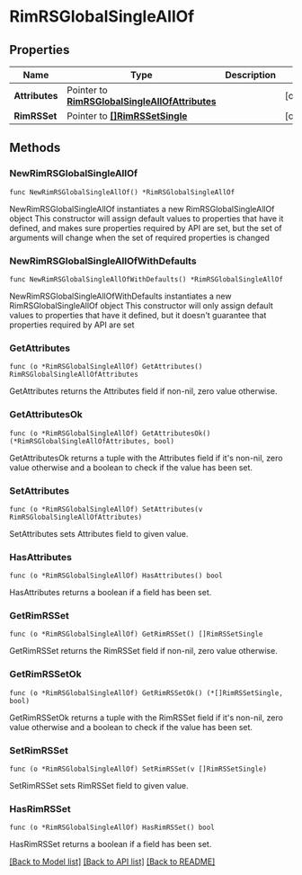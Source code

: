 # RimRSGlobalSingleAllOf

## Properties

Name | Type | Description | Notes
------------ | ------------- | ------------- | -------------
**Attributes** | Pointer to [**RimRSGlobalSingleAllOfAttributes**](RimRSGlobalSingleAllOfAttributes.md) |  | [optional] 
**RimRSSet** | Pointer to [**[]RimRSSetSingle**](RimRSSetSingle.md) |  | [optional] 

## Methods

### NewRimRSGlobalSingleAllOf

`func NewRimRSGlobalSingleAllOf() *RimRSGlobalSingleAllOf`

NewRimRSGlobalSingleAllOf instantiates a new RimRSGlobalSingleAllOf object
This constructor will assign default values to properties that have it defined,
and makes sure properties required by API are set, but the set of arguments
will change when the set of required properties is changed

### NewRimRSGlobalSingleAllOfWithDefaults

`func NewRimRSGlobalSingleAllOfWithDefaults() *RimRSGlobalSingleAllOf`

NewRimRSGlobalSingleAllOfWithDefaults instantiates a new RimRSGlobalSingleAllOf object
This constructor will only assign default values to properties that have it defined,
but it doesn't guarantee that properties required by API are set

### GetAttributes

`func (o *RimRSGlobalSingleAllOf) GetAttributes() RimRSGlobalSingleAllOfAttributes`

GetAttributes returns the Attributes field if non-nil, zero value otherwise.

### GetAttributesOk

`func (o *RimRSGlobalSingleAllOf) GetAttributesOk() (*RimRSGlobalSingleAllOfAttributes, bool)`

GetAttributesOk returns a tuple with the Attributes field if it's non-nil, zero value otherwise
and a boolean to check if the value has been set.

### SetAttributes

`func (o *RimRSGlobalSingleAllOf) SetAttributes(v RimRSGlobalSingleAllOfAttributes)`

SetAttributes sets Attributes field to given value.

### HasAttributes

`func (o *RimRSGlobalSingleAllOf) HasAttributes() bool`

HasAttributes returns a boolean if a field has been set.

### GetRimRSSet

`func (o *RimRSGlobalSingleAllOf) GetRimRSSet() []RimRSSetSingle`

GetRimRSSet returns the RimRSSet field if non-nil, zero value otherwise.

### GetRimRSSetOk

`func (o *RimRSGlobalSingleAllOf) GetRimRSSetOk() (*[]RimRSSetSingle, bool)`

GetRimRSSetOk returns a tuple with the RimRSSet field if it's non-nil, zero value otherwise
and a boolean to check if the value has been set.

### SetRimRSSet

`func (o *RimRSGlobalSingleAllOf) SetRimRSSet(v []RimRSSetSingle)`

SetRimRSSet sets RimRSSet field to given value.

### HasRimRSSet

`func (o *RimRSGlobalSingleAllOf) HasRimRSSet() bool`

HasRimRSSet returns a boolean if a field has been set.


[[Back to Model list]](../README.md#documentation-for-models) [[Back to API list]](../README.md#documentation-for-api-endpoints) [[Back to README]](../README.md)


